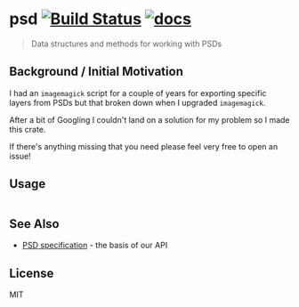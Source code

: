 psd [![Build Status](https://travis-ci.org/chinedufn/psd.svg?branch=master)](https://travis-ci.org/chinedufn/psd) [![docs](https://docs.rs/psd/badge.svg)](https://docs.rs/psd)
===============

> Data structures and methods for working with PSDs

## Background / Initial Motivation

I had an `imagemagick` script for a couple of years for exporting specific layers from PSDs but that broken down when I upgraded `imagemagick`.

After a bit of Googling I couldn't land on a solution for my problem so I made this crate.

If there's anything missing that you need please feel very free to open an issue!

## Usage

```rust
```

## See Also

- [PSD specification](https://www.adobe.com/devnet-apps/photoshop/fileformatashtml/) - the basis of our API

## License

MIT
